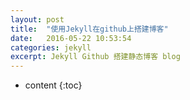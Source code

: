 ```yaml
---
layout: post
title:  "使用Jekyll在github上搭建博客"
date:   2016-05-22 10:53:54
categories: jekyll
excerpt: Jekyll Github 搭建静态博客 blog
---
```


* content
{:toc}

